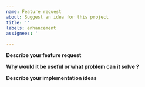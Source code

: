 ```yaml
---
name: Feature request
about: Suggest an idea for this project
title: ''
labels: enhancement
assignees: ''

---
```


<!--- Please look at the wiki before open an issue -->

**Describe your feature request**
<!-- describe here -->

**Why would it be useful or what problem can it solve ?**
<!-- describe here -->

**Describe your implementation ideas**
<!-- describe here if you have -->

